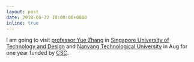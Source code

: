 ```yaml
---
layout: post
date: 2018-05-22 18:00:00+0800
inline: true
---
```


I am going to visit [professor Yue Zhang](https://frcchang.github.io/) in [Singapore University of Technology and Design](https://www.sutd.edu.sg/) and [Nanyang Technological University](https://www.ntu.edu.sg/) in Aug for one year funded by [CSC](https://www.csc.edu.cn/).
